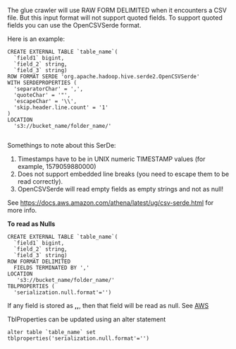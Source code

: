The glue crawler will use RAW FORM DELIMITED when it encounters a CSV file. But this input format will not support quoted fields. To support quoted fields you can use the OpenCSVSerde format.

Here is an example:
```
CREATE EXTERNAL TABLE `table_name`(
  `field1` bigint, 
  `field_2` string, 
  `field_3` string)
ROW FORMAT SERDE 'org.apache.hadoop.hive.serde2.OpenCSVSerde'
WITH SERDEPROPERTIES (
  'separatorChar' = ',',
  'quoteChar' = '"',
  'escapeChar' = '\\',
  'skip.header.line.count' = '1'
)
LOCATION
  's3://bucket_name/folder_name/'
  
  ```
  
  
Somethings to note about this SerDe:
 
  1. Timestamps have to be in UNIX numeric TIMESTAMP values (for example, 1579059880000)
  2. Does not support embedded line breaks (you need to escape them to be read correctly).
  3. OpenCSVSerde will read empty fields as empty strings and not as null!
 
See https://docs.aws.amazon.com/athena/latest/ug/csv-serde.html for more info.


**To read as Nulls**

```
CREATE EXTERNAL TABLE `table_name`(
  `field1` bigint, 
  `field_2` string, 
  `field_3` string)
ROW FORMAT DELIMITED 
  FIELDS TERMINATED BY ',' 
LOCATION
   's3://bucket_name/folder_name/'
TBLPROPERTIES (
  'serialization.null.format'='')
```
If any field is stored as **,,**, then that field will be read as null. See [AWS](https://docs.aws.amazon.com/redshift/latest/dg/r_CREATE_EXTERNAL_TABLE.html#:~:text=%27serialization.null.format%27%3D%27%20%27)

TblProperties can be updated using an alter statement
```
alter table `table_name` set tblproperties('serialization.null.format'='')
```
